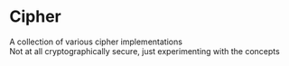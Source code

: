 # Cipher
A collection of various cipher implementations  
Not at all cryptographically secure, just experimenting with the concepts
